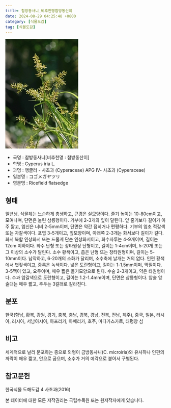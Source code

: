 ```yaml
---
title: 참방동사니_비추천명참방동산이
date: 2024-08-29 04:25:48 +0800
category: [식물도감]
tag: [식물도감]
---
```




![참방동사니[비추천명 : 참방동산이]](/assets/img/fileUpload/plants/basic/Cyperaceae/Cyperus/5662/5662_1_th2.jpg)
- 국명 : 참방동사니[비추천명 : 참방동산이]
- 학명 : Cyperus iria L.
- 과명 : 앵글러 - 사초과 (Cyperaceae) APG Ⅳ- 사초과 (Cyperaceae)
- 일본명 : コゴメガヤツリ
- 영문명 : Ricefield flatsedge


## 형태
일년생. 식물체는 느슨하게 총생하고, 근경은 실모양이다. 줄기 높이는 10-80cm이고, 모여나며, 단면은 눌린 삼릉형이다. 기부에 2-3개의 잎이 달린다. 잎 줄기보다 길이가 아주 짧고, 엽신은 너비 2-5mm이며, 단면은 약간 접히거나 편평하다. 기부의 엽초 적갈색 또는 자갈색이다. 포엽 3-5개이고, 잎모양이며, 아래쪽 2-3개는 화서보다 길이가 길다. 화서 복합 인상화서 또는 드물게 단순 인상화서이고, 화수자루는 4-9개이며, 길이는 12cm 이하이다. 화수 난형 또는 장타원상 난형이고, 길이는 1-4cm이며, 5-20개 또는 그 이상의 소수가 달린다. 소수 황색이고, 좁은 난형 또는 장타원형이며, 길이는 5-10mm이다. 납작하고, 6-20개의 소화가 달리며, 소수축에 날개는 거의 없다. 인편 황색에서 볏짚색이고, 중륵은 녹색이다. 넓은 도란형이고, 길이는 1-1.5mm이며, 막질이다. 3-5맥이 있고, 요두이며, 매우 짧은 돌기모양으로 된다. 수술 2-3개이고, 약은 타원형이다. 수과 암갈색으로 도란형이고, 길이는 1.2-1.4mm이며, 단면은 삼릉형이다. 암술 암술대는 매우 짧고, 주두는 3갈래로 갈라진다.
## 분포
한국(함남, 황북, 강원, 경기, 충북, 충남, 경북, 경남, 전북, 전남, 제주), 중국, 일본, 러시아, 러시아, 서남아시아, 아프리카, 아메리카, 호주, 마다가스카르, 태평양 섬
## 비고
세계적으로 널리 분포하는 종으로 외형이 금방동사니(C. microiria)와 유사하나 인편의 까락이 매우 짧고, 안으로 굽으며, 소수가 거의 예각으로 붙어서 구별된다.
## 참고문헌
한국식물 도해도감 4 사초과(2016)






본 데이터에 대한 모든 저작권리는 국립수목원 또는 원저작자에게 있습니다.
